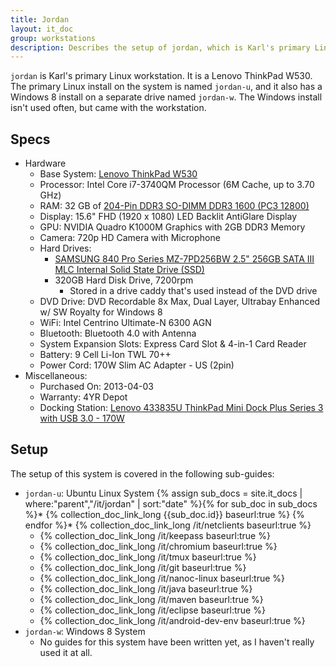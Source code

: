 ```yaml
---
title: Jordan
layout: it_doc
group: workstations
description: Describes the setup of jordan, which is Karl's primary Linux workstation.
---
```


`jordan` is Karl's primary Linux workstation. It is a Lenovo ThinkPad W530. The primary Linux install on the system is named `jordan-u`, and it also has a Windows 8 install on a separate drive named `jordan-w`. The Windows install isn't used often, but came with the workstation.


## Specs

* Hardware
    * Base System: [Lenovo ThinkPad W530](http://www.lenovo.com/products/us/tech-specs/laptop/thinkpad/w-series/w530/)
    * Processor: Intel Core i7-3740QM Processor (6M Cache, up to 3.70 GHz)
    * RAM: 32 GB of [204-Pin DDR3 SO-DIMM DDR3 1600 (PC3 12800)](http://www.newegg.com/Product/Product.aspx?Item=N82E16820231582)
    * Display: 15.6" FHD (1920 x 1080) LED Backlit AntiGlare Display
    * GPU: NVIDIA Quadro K1000M Graphics with 2GB DDR3 Memory
    * Camera: 720p HD Camera with Microphone
    * Hard Drives:
        * [SAMSUNG 840 Pro Series MZ-7PD256BW 2.5" 256GB SATA III MLC Internal Solid State Drive (SSD)](http://www.newegg.com/Product/Product.aspx?Item=N82E16820147193)
        * 320GB Hard Disk Drive, 7200rpm
            * Stored in a drive caddy that's used instead of the DVD drive
    * DVD Drive: DVD Recordable 8x Max, Dual Layer, Ultrabay Enhanced w/ SW Royalty for Windows 8
    * WiFi: Intel Centrino Ultimate-N 6300 AGN
    * Bluetooth: Bluetooth 4.0 with Antenna
    * System Expansion Slots: Express Card Slot & 4-in-1 Card Reader
    * Battery: 9 Cell Li-Ion TWL 70++
    * Power Cord: 170W Slim AC Adapter - US (2pin)
* Miscellaneous:
    * Purchased On: 2013-04-03
    * Warranty: 4YR Depot
    * Docking Station: [Lenovo 433835U ThinkPad Mini Dock Plus Series 3 with USB 3.0 - 170W](http://www.newegg.com/Product/Product.aspx?Item=N82E16834988293)


## Setup

The setup of this system is covered in the following sub-guides:

* `jordan-u`: Ubuntu Linux System
    {% assign sub_docs = site.it_docs | where:"parent","/it/jordan" | sort:"date" %}{% for sub_doc in sub_docs %}* {% collection_doc_link_long {{sub_doc.id}} baseurl:true %}
    {% endfor %}* {% collection_doc_link_long /it/netclients baseurl:true %}
    * {% collection_doc_link_long /it/keepass baseurl:true %}
    * {% collection_doc_link_long /it/chromium baseurl:true %}
    * {% collection_doc_link_long /it/tmux baseurl:true %}
    * {% collection_doc_link_long /it/git baseurl:true %}
    * {% collection_doc_link_long /it/nanoc-linux baseurl:true %}
    * {% collection_doc_link_long /it/java baseurl:true %}
    * {% collection_doc_link_long /it/maven baseurl:true %}
    * {% collection_doc_link_long /it/eclipse baseurl:true %}
    * {% collection_doc_link_long /it/android-dev-env baseurl:true %}
* `jordan-w`: Windows 8 System
    * No guides for this system have been written yet, as I haven't really used it at all.

